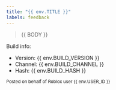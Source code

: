```yaml
---
title: "{{ env.TITLE }}"
labels: feedback
---
```


> {{ BODY }}

Build info:

- Version: {{ env.BUILD_VERSION }}
- Channel: {{ env.BUILD_CHANNEL }}
- Hash: {{ env.BUILD_HASH }}

<sub>Posted on behalf of Roblox user {{ env.USER_ID }}</sub>
